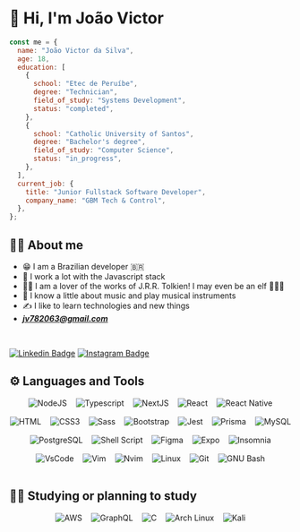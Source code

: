 # :purple_heart: Hi, I'm João Victor

```javascript
const me = {
  name: "João Victor da Silva",
  age: 18,
  education: [
    {
      school: "Etec de Peruíbe",
      degree: "Technician",
      field_of_study: "Systems Development",
      status: "completed",
    },
    {
      school: "Catholic University of Santos",
      degree: "Bachelor's degree",
      field_of_study: "Computer Science",
      status: "in_progress",
    },
  ],
  current_job: {
    title: "Junior Fullstack Software Developer",
    company_name: "GBM Tech & Control",
  },
};
```

## :raising_hand_man: About me

- :grin: I am a Brazilian developer :brazil:
- :tada: I work a lot with the Javascript stack
- :mage_man: I am a lover of the works of J.R.R. Tolkien! I may even be an elf :elf_man::joy:
- :musical_note: I know a little about music and play musical instruments
- :writing_hand: I like to learn technologies and new things
- ***jv782063@gmail.com***

<br/>

[![Linkedin Badge](https://img.shields.io/badge/-LinkedIn-0e76a8?style=flat&logo=Linkedin&logoColor=white)](https://www.linkedin.com/in/joaovds/)
[![Instagram Badge](https://img.shields.io/badge/Instagram-E4405F?style=flat&logo=instagram&logoColor=white)](https://www.instagram.com/joaovds07/)

## :gear: Languages and Tools

<div style="display: flex; flex-wrap: wrap; justify-content: center; gap: 16px;">
  <img alt="NodeJS" src="https://img.shields.io/badge/Node.js-339933?style=for-the-badge&logo=nodedotjs&logoColor=white" />

  <img alt="Typescript" src="https://img.shields.io/badge/TypeScript-007ACC?style=for-the-badge&logo=typescript&logoColor=white"/>

  <img alt="NextJS" src="https://img.shields.io/badge/next.js-000000?style=for-the-badge&logo=nextdotjs&logoColor=white" />

  <img alt="React" src="https://img.shields.io/badge/React-20232A?style=for-the-badge&logo=react&logoColor=61DAFB"/>

  <img alt="React Native" src="https://img.shields.io/badge/React_Native-20232A?style=for-the-badge&logo=react&logoColor=61DAFB"/>

  <img alt="HTML" src="https://img.shields.io/badge/HTML5-E34F26?style=for-the-badge&logo=html5&logoColor=white"/>

  <img alt="CSS3" src="https://img.shields.io/badge/CSS3-1572B6?style=for-the-badge&logo=css3&logoColor=white"/>

  <img alt="Sass" src="https://img.shields.io/badge/Sass-CC6699?style=for-the-badge&logo=sass&logoColor=white"/>

  <img alt="Bootstrap" src="https://img.shields.io/badge/Bootstrap-563D7C?style=for-the-badge&logo=bootstrap&logoColor=white"/>

  <img alt="Jest" src="https://img.shields.io/badge/Jest-C21325?style=for-the-badge&logo=jest&logoColor=white"/>

  <img alt="Prisma" src="https://img.shields.io/badge/Prisma-0c344b?style=for-the-badge&logo=Prisma&logoColor=white"/>
  
  <img alt="MySQL" src="https://img.shields.io/badge/MySQL-005C84?style=for-the-badge&logo=mysql&logoColor=white"/>
  
  <img alt="PostgreSQL" src="https://img.shields.io/badge/PostgreSQL-316192?style=for-the-badge&logo=postgresql&logoColor=white"/>

  <img alt="Shell Script" src="https://img.shields.io/badge/Shell_Script-121011?style=for-the-badge&logo=gnu-bash&logoColor=white"/>
  
  <img alt="Figma" src="https://img.shields.io/badge/Figma-F24E1E?style=for-the-badge&logo=figma&logoColor=white"/>

  <img alt="Expo" src="https://img.shields.io/badge/Expo-f6f6f6?style=for-the-badge&logo=expo&logoColor=121212" />

  <img alt="Insomnia" src="https://img.shields.io/badge/Insomnia-5849be?style=for-the-badge&logo=Insomnia&logoColor=white"/>

  <img alt="VsCode" src="https://img.shields.io/badge/Visual_Studio_Code-0078D4?style=for-the-badge&logo=visual%20studio%20code&logoColor=white"/>

  <img alt="Vim" src="https://img.shields.io/badge/VIM-%2311AB00.svg?&style=for-the-badge&logo=vim&logoColor=white"/>

  <img src="https://img.shields.io/badge/NeoVim-%2357A143.svg?&style=for-the-badge&logo=neovim&logoColor=white" alt="Nvim">

  <img alt="Linux" src="https://img.shields.io/badge/Linux-333?style=for-the-badge&logo=linux&logoColor=white"/>

  <img alt="Git" src="https://img.shields.io/badge/GIT-E44C30?style=for-the-badge&logo=git&logoColor=white"/>

  <img alt="GNU Bash" src="https://img.shields.io/badge/GNU%20Bash-383838?style=for-the-badge&logo=GNU%20Bash&logoColor=white"/>
</div>

<br/>

## :memo::pencil: Studying or planning to study

<div style="display: flex; flex-wrap: wrap; justify-content: center; gap: 16px;">
  <img src="https://img.shields.io/badge/Amazon_AWS-FF9900?style=for-the-badge&logo=amazonaws&logoColor=white" alt="AWS">

  <img src="https://img.shields.io/badge/GraphQl-E10098?style=for-the-badge&logo=graphql&logoColor=white" alt="GraphQL">

  <img src="https://img.shields.io/badge/C-00599C?style=for-the-badge&logo=c&logoColor=white" alt="C">

  <img src="https://img.shields.io/badge/Arch_Linux-1793D1?style=for-the-badge&logo=arch-linux&logoColor=white" alt="Arch Linux">

  <img src="https://img.shields.io/badge/Kali_Linux-557C94?style=for-the-badge&logo=kali-linux&logoColor=white" alt="Kali">
</div>
